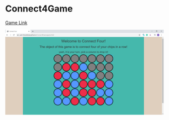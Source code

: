 # Connect4Game

<a href = "https://yash-khandelwal.github.io/Connect4Game/game.html">Game Link</a>

<img src="demo.png"></img>
